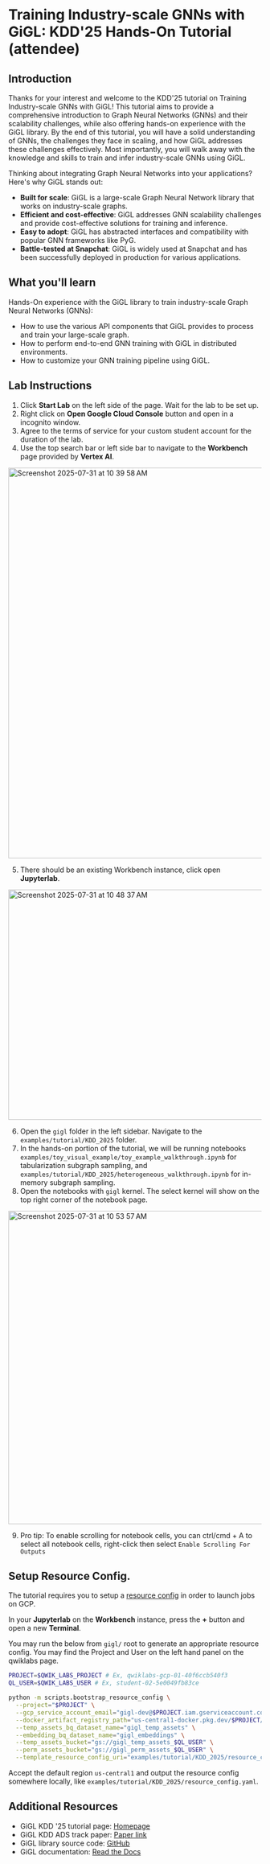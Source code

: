 # Training Industry-scale GNNs with GiGL: KDD'25 Hands-On Tutorial (attendee)

## Introduction

Thanks for your interest and welcome to the KDD'25 tutorial on Training Industry-scale GNNs with GiGL! This tutorial
aims to provide a comprehensive introduction to Graph Neural Networks (GNNs) and their scalability challenges, while
also offering hands-on experience with the GiGL library. By the end of this tutorial, you will have a solid
understanding of GNNs, the challenges they face in scaling, and how GiGL addresses these challenges effectively. Most
importantly, you will walk away with the knowledge and skills to train and infer industry-scale GNNs using GiGL.

Thinking about integrating Graph Neural Networks into your applications? Here's why GiGL stands out:

- **Built for scale**: GiGL is a large-scale Graph Neural Network library that works on industry-scale graphs.
- **Efficient and cost-effective**: GiGL addresses GNN scalability challenges and provide cost-effective solutions for
  training and inference.
- **Easy to adopt**: GiGL has abstracted interfaces and compatibility with popular GNN frameworks like PyG.
- **Battle-tested at Snapchat**: GiGL is widely used at Snapchat and has been successfully deployed in production for
  various applications.

## What you'll learn

Hands-On experience with the GiGL library to train industry-scale Graph Neural Networks (GNNs):

- How to use the various API components that GiGL provides to process and train your large-scale graph.
- How to perform end-to-end GNN training with GiGL in distributed environments.
- How to customize your GNN training pipeline using GiGL.

## Lab Instructions

1. Click **Start Lab** on the left side of the page. Wait for the lab to be set up.
2. Right click on **Open Google Cloud Console** button and open in a incognito window.
3. Agree to the terms of service for your custom student account for the duration of the lab.
4. Use the top search bar or left side bar to navigate to the **Workbench** page provided by **Vertex AI**.

<img width="1260" height="777" alt="Screenshot 2025-07-31 at 10 39 58 AM" src="https://github.com/user-attachments/assets/21656547-5889-4c00-9127-ccb8cc4deaf7" />

5. There should be an existing Workbench instance, click open **Jupyterlab**.

<img width="997" height="458" alt="Screenshot 2025-07-31 at 10 48 37 AM" src="https://github.com/user-attachments/assets/3f31655a-d4c1-4545-9616-3285e9892f31" />

6. Open the `gigl` folder in the left sidebar. Navigate to the `examples/tutorial/KDD_2025` folder.
7. In the hands-on portion of the tutorial, we will be running notebooks
   `examples/toy_visual_example/toy_example_walkthrough.ipynb` for tabularization subgraph sampling, and
   `examples/tutorial/KDD_2025/heterogeneous_walkthrough.ipynb` for in-memory subgraph sampling.
8. Open the notebooks with `gigl` kernel. The select kernel will show on the top right corner of the notebook page.

<img width="1079" height="623" alt="Screenshot 2025-07-31 at 10 53 57 AM" src="https://github.com/user-attachments/assets/c7046ec1-ed79-445b-873e-f15eff7f9d2f" />

9. Pro tip: To enable scrolling for notebook cells, you can ctrl/cmd + A to select all notebook cells, right-click then
   select `Enable Scrolling For Outputs`

## Setup Resource Config.

The tutorial requires you to setup a [resource config](../../../docs/user_guide/config_guides/resource_config_guide.md)
in order to launch jobs on GCP.

In your **Jupyterlab** on the **Workbench** instance, press the **+** button and open a new **Terminal**.

You may run the below from `gigl/` root to generate an appropriate resource config. You may find the Project and User on
the left hand panel on the qwiklabs page.

```bash
PROJECT=$QWIK_LABS_PROJECT # Ex, qwiklabs-gcp-01-40f6ccb540f3
QL_USER=$QWIK_LABS_USER # Ex, student-02-5e0049fb83ce

python -m scripts.bootstrap_resource_config \
  --project="$PROJECT" \
  --gcp_service_account_email="gigl-dev@$PROJECT.iam.gserviceaccount.com" \
  --docker_artifact_registry_path="us-central1-docker.pkg.dev/$PROJECT/gigl-base-images" \
  --temp_assets_bq_dataset_name="gigl_temp_assets" \
  --embedding_bq_dataset_name="gigl_embeddings" \
  --temp_assets_bucket="gs://gigl_temp_assets_$QL_USER" \
  --perm_assets_bucket="gs://gigl_perm_assets_$QL_USER" \
  --template_resource_config_uri="examples/tutorial/KDD_2025/resource_config.yaml"
```

Accept the default region `us-central1` and output the resource config somewhere locally, like
`examples/tutorial/KDD_2025/resource_config.yaml`.

## Additional Resources

- GiGL KDD '25 tutorial page:
  [Homepage](https://github.com/Snapchat/GiGL/blob/main/examples/tutorial/KDD_2025/README.md)
- GiGL KDD ADS track paper: [Paper link](https://arxiv.org/abs/2502.15054)
- GiGL library source code: [GitHub](https://github.com/Snapchat/GiGL/tree/main)
- GiGL documentation: [Read the Docs](https://snapchat.github.io/GiGL/index.html)
